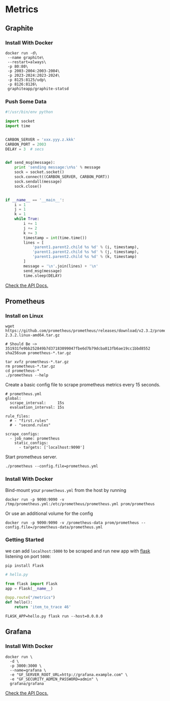 Metrics
=======

Graphite
--------

### Install With Docker

```console
docker run -d\
 --name graphite\
 --restart=always\
 -p 80:80\
 -p 2003-2004:2003-2004\
 -p 2023-2024:2023-2024\
 -p 8125:8125/udp\
 -p 8126:8126\
 graphiteapp/graphite-statsd
```

### Push Some Data

```python
#!/usr/bin/env python

import socket
import time


CARBON_SERVER = 'xxx.yyy.z.kkk'
CARBON_PORT = 2003
DELAY = 3  # secs


def send_msg(message):
    print 'sending message:\n%s' % message
    sock = socket.socket()
    sock.connect((CARBON_SERVER, CARBON_PORT))
    sock.sendall(message)
    sock.close()


if __name__ == '__main__':
    i = 1
    j = 1
    k = 1
    while True:
        i += 1
        j += 2
        k += 3
        timestamp = int(time.time())
        lines = [
            'parent1.parent2.child %s %d' % (i, timestamp),
            'parent1.parent2.child %s %d' % (j, timestamp),
            'parent1.parent2.child %s %d' % (k, timestamp)
        ]
        message = '\n'.join(lines) + '\n'
        send_msg(message)
        time.sleep(DELAY)
```

[Check the API Docs.](http://graphite-api.readthedocs.io/en/latest/api.html)


Prometheus
----------

### Install on Linux

```console
wget https://github.com/prometheus/prometheus/releases/download/v2.3.2/prometheus-2.3.2.linux-amd64.tar.gz

# Should Be ~> 351931fe9bb252849b7d37183099047fbe6d7b79dcba013fb6ae19cc1bbd8552
sha256sum prometheus-*.tar.gz

tar xvfz prometheus-*.tar.gz
rm prometheus-*.tar.gz
cd prometheus-*
./prometheus --help
```

Create a basic config file to scrape prometheus metrics every 15 seconds.

```
# prometheus.yml
global:
  scrape_interval:     15s
  evaluation_interval: 15s

rule_files:
  # - "first.rules"
  # - "second.rules"

scrape_configs:
  - job_name: prometheus
    static_configs:
      - targets: ['localhost:9090']
```

Start prometheus server.

```console
./prometheus --config.file=prometheus.yml
```

### Install With Docker

Bind-mount your `prometheus.yml` from the host by running

```console
docker run -p 9090:9090 -v /tmp/prometheus.yml:/etc/prometheus/prometheus.yml prom/prometheus
```

Or use an additional volume for the config

```console
docker run -p 9090:9090 -v /prometheus-data prom/prometheus --config.file=/prometheus-data/prometheus.yml
```


### Getting Started

we can add `localhost:5000` to be scraped and run new app with [flask](http://flask.pocoo.org/) listening on port `5000`:

```console
pip install Flask
```

```python
# hello.py

from flask import Flask
app = Flask(__name__)

@app.route("/metrics")
def hello():
    return 'item_to_trace 46'
````

```console
FLASK_APP=hello.py flask run --host=0.0.0.0
```

Grafana
-------

### Install With Docker

```console
docker run \
  -d \
  -p 3000:3000 \
  --name=grafana \
  -e "GF_SERVER_ROOT_URL=http://grafana.example.com" \
  -e "GF_SECURITY_ADMIN_PASSWORD=admin" \
  grafana/grafana
```

[Check the API Docs.](http://docs.grafana.org/)
